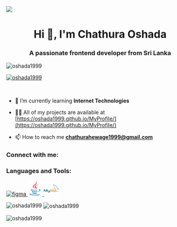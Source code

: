 <img src ="[https://learnwithshikha.com/wp-content/uploads/2021/01/web-deve.png](https://img.freepik.com/free-vector/web-development-programmer-engineering-coding-website-augmented-reality-interface-screens-developer-project-engineer-programming-software-application-design-cartoon-illustration_107791-3863.jpg?w=996&t=st=1706249788~exp=1706250388~hmac=60c965c71246548c4e65f88b08b3533d9f59450c0c79c49ff082db77b42282e4)">
<h1 align="center">Hi 👋, I'm Chathura Oshada</h1>
<h3 align="center">A passionate frontend developer from Sri Lanka</h3>

<p align="left"> <img src="https://komarev.com/ghpvc/?username=oshada1999&label=Profile%20views&color=0e75b6&style=flat" alt="oshada1999" /> </p>

<p align="left"> <a href="https://github.com/ryo-ma/github-profile-trophy"><img src="https://github-profile-trophy.vercel.app/?username=oshada1999" alt="oshada1999" /></a> </p>

<p align="left"> <a href="https://twitter.com/" target="blank"><img src="https://img.shields.io/twitter/follow/?logo=twitter&style=for-the-badge" alt="" /></a> </p>

- 🌱 I’m currently learning **Internet Technologies**

- 👨‍💻 All of my projects are available at [https://oshada1999.github.io/MyProfile/](https://oshada1999.github.io/MyProfile/)

- 📫 How to reach me **chathurahewage1999@gmail.com**

<h3 align="left">Connect with me:</h3>
<p align="left">
</p>

<h3 align="left">Languages and Tools:</h3>
<p align="left"> <a href="https://www.figma.com/" target="_blank" rel="noreferrer"> <img src="https://www.vectorlogo.zone/logos/figma/figma-icon.svg" alt="figma" width="40" height="40"/> </a> <a href="https://www.java.com" target="_blank" rel="noreferrer"> <img src="https://raw.githubusercontent.com/devicons/devicon/master/icons/java/java-original.svg" alt="java" width="40" height="40"/> </a> <a href="https://www.mysql.com/" target="_blank" rel="noreferrer"> <img src="https://raw.githubusercontent.com/devicons/devicon/master/icons/mysql/mysql-original-wordmark.svg" alt="mysql" width="40" height="40"/> </a> </p>

<p><img align="left" src="https://github-readme-stats.vercel.app/api/top-langs?username=oshada1999&show_icons=true&locale=en&layout=compact" alt="oshada1999" /></p>

<p>&nbsp;<img align="center" src="https://github-readme-stats.vercel.app/api?username=oshada1999&show_icons=true&locale=en" alt="oshada1999" /></p>

<p><img align="center" src="https://github-readme-streak-stats.herokuapp.com/?user=oshada1999&" alt="oshada1999" /></p>
